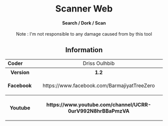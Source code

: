 
<html>
<head>
    <meta charset="UTF-8" />
</head>
<body>
<!-- Version 1.2 -->
<h1 align="center">
Scanner Web 
</h1>
<h4 align="center">
Search / Dork / Scan 
</h4>
<p align="center" >Note : I'm not responsible to any damage caused from by this tool </p>
<h2 align="center">Information</h2>
<table width="100%" border="0" cellpadding="0" cellspacing="2">
    <tr>
        <td width="100px"><b>Coder</b></td>
        <td width="780px" align="center" >Driss Oulhbib</td>
    </tr>
    <tr>
        <th width="100px"><b>Version</b></th>
        <th width="780px" align="center">1.2</th>
    </tr>
    <tr>
        <td width="100px" ><b>Facebook</b></td>
        <td width="780px" align="center" ><p>https://www.facebook.com/BarmajiyatTreeZero</p></td>
    </tr>
    <tr>
        <th width="100px" ><b>Youtube</b></th>
        <th width="780px" align="center"><p>https://www.youtube.com/channel/UCRR-0urV992N8hrBBaPmzVA</p></th>
    </tr>
</table>
</body>
</html>

